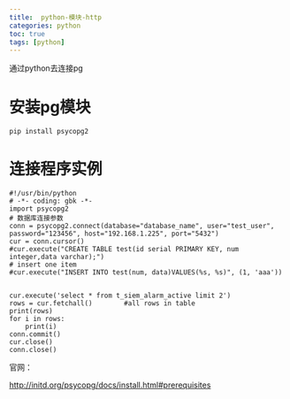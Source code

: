 ```yaml
---
title:  python-模块-http
categories: python   
toc: true  
tags: [python]
---
```



通过python去连接pg

# 安装pg模块

```
pip install psycopg2
```


# 连接程序实例


```
#!/usr/bin/python
# -*- coding: gbk -*-
import psycopg2
# 数据库连接参数
conn = psycopg2.connect(database="database_name", user="test_user", password="123456", host="192.168.1.225", port="5432")
cur = conn.cursor()
#cur.execute("CREATE TABLE test(id serial PRIMARY KEY, num integer,data varchar);")
# insert one item
#cur.execute("INSERT INTO test(num, data)VALUES(%s, %s)", (1, 'aaa'))


cur.execute('select * from t_siem_alarm_active limit 2')
rows = cur.fetchall()        #all rows in table
print(rows)
for i in rows:
    print(i)
conn.commit()
cur.close()
conn.close()

```



官网：

http://initd.org/psycopg/docs/install.html#prerequisites
